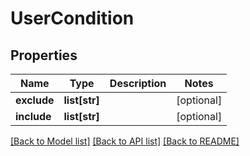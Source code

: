 # UserCondition

## Properties
Name | Type | Description | Notes
------------ | ------------- | ------------- | -------------
**exclude** | **list[str]** |  | [optional] 
**include** | **list[str]** |  | [optional] 

[[Back to Model list]](../README.md#documentation-for-models) [[Back to API list]](../README.md#documentation-for-api-endpoints) [[Back to README]](../README.md)

